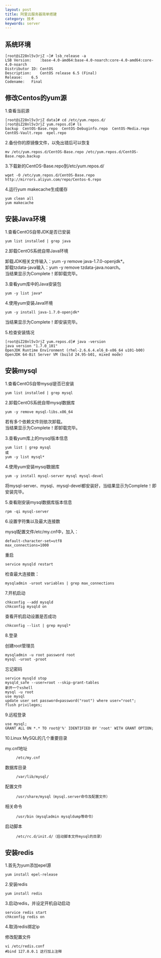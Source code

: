 ```yaml
---
layout: post
title: 阿里云服务器简单搭建
category: 技术
keywords: server
---
```


## 系统环境

```
[root@iZ28nl5v3rjZ ~]# lsb_release -a
LSB Version:	:base-4.0-amd64:base-4.0-noarch:core-4.0-amd64:core-4.0-noarch
Distributor ID:	CentOS
Description:	CentOS release 6.5 (Final)
Release:	6.5
Codename:	Final
```

## 修改Centos的yum源

1.查看当前源

```
[root@iZ28nl5v3rjZ data]# cd /etc/yum.repos.d/
[root@iZ28nl5v3rjZ yum.repos.d]# ls
backup  CentOS-Base.repo  CentOS-Debuginfo.repo  CentOS-Media.repo  CentOS-Vault.repo  epel.repo
```

2.备份你的原镜像文件，以免出错后可以恢复

```
mv /etc/yum.repos.d/CentOS-Base.repo /etc/yum.repos.d/CentOS-Base.repo.backup
```

3.下载新的CentOS-Base.repo到/etc/yum.repos.d/

```
wget -O /etc/yum.repos.d/CentOS-Base.repo http://mirrors.aliyun.com/repo/Centos-6.repo
```

4.运行yum makecache生成缓存

```
yum clean all
yum makecache
```

## 安装Java环境

1.查看CentOS自带JDK是否已安装

```
yum list installed | grep java
```

2.卸载CentOS系统自带Java环境

卸载JDK相关文件输入：yum -y remove java-1.7.0-openjdk*。<br>
卸载tzdata-java输入：yum -y remove tzdata-java.noarch。<br>
当结果显示为Complete！即卸载完毕。<br>

3.查看yum库中的Java安装包

```
yum -y list java*
```

4.使用yum安装Java环境

```
yum -y install java-1.7.0-openjdk*
```
当结果显示为Complete！即安装完毕。

5.检查安装情况

```
[root@iZ28nl5v3rjZ yum.repos.d]# java -version
java version "1.7.0_101"
OpenJDK Runtime Environment (rhel-2.6.6.4.el6_8-x86_64 u101-b00)
OpenJDK 64-Bit Server VM (build 24.95-b01, mixed mode)
```

## 安装mysql

1.查看CentOS自带mysql是否已安装

```
yum list installed | grep mysql
```

2.卸载CentOS系统自带mysql数据库

```
yum -y remove mysql-libs.x86_64
```
若有多个依赖文件则依次卸载。<br>
当结果显示为Complete！即卸载完毕。

3.查看yum库上的mysql版本信息

```
yum list | grep mysql
或
yum -y list mysql*
```

4.使用yum安装mysql数据库

```
yum -y install mysql-server mysql mysql-devel
```
将mysql-server、mysql、mysql-devel都安装好，当结果显示为Complete！即安装完毕。

5.查看刚安装mysql数据库版本信息

```
rpm -qi mysql-server
```

6.设置字符集以及最大连接数

mysql配置文件/etc/my.cnf中，加入：

```
default-character-set=utf8
max_connections=1000
```

重启

```
service mysqld restart
```

检查最大连接数：

```
mysqladmin -uroot variables | grep max_connections
```

7.开机启动

```
chkconfig --add mysqld
chkconfig mysqld on
```

查看开机启动设置是否成功

```
chkconfig --list | grep mysql*
```

8.登录

创建root管理员

```
mysqladmin -u root password root
mysql -uroot -proot
```

忘记密码

```
service mysqld stop
mysqld_safe --user=root --skip-grant-tables
新开一个xshell
mysql -u root
use mysql
update user set password=password("root") where user="root";
flush privileges;
```

9.远程登录

```
use mysql;
GRANT ALL ON *.* TO root@'%' IDENTIFIED BY 'root' WITH GRANT OPTION;
```

10.Linux MySQL的几个重要目录

my.cnf地址

         /etc/my.cnf

数据库目录

         /var/lib/mysql/

配置文件

         /usr/share/mysql（mysql.server命令及配置文件）

相关命令

         /usr/bin（mysqladmin mysqldump等命令）

启动脚本

         /etc/rc.d/init.d/（启动脚本文件mysql的目录） 

## 安装redis

1.首先为yum添加epel源

```
yum install epel-release
```

2.安装redis

```
yum install redis
```

3.启动redis，并设定开机自动启动

```
service redis start
chkconfig redis on
```

4.取消redis绑定ip

修改配置文件

```
vi /etc/redis.conf
#bind 127.0.0.1	这行加上注释
```